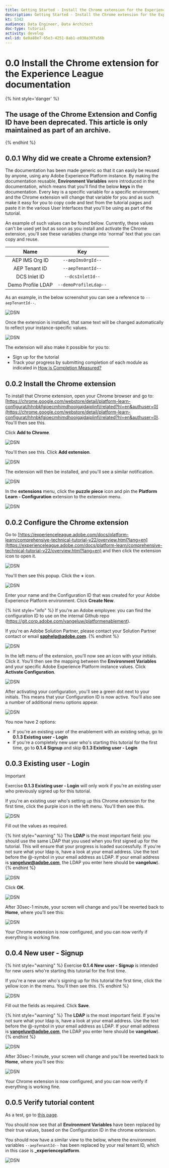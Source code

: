 ```yaml
---
title: Getting Started - Install the Chrome extension for the Experience League documentation
description: Getting Started - Install the Chrome extension for the Experience League documentation
kt: 5342
audience: Data Engineer, Data Architect
doc-type: tutorial
activity: develop
exl-id: 6e0a88e7-65e3-4251-8ab1-e030a397a56b
---
```

# 0.0 Install the Chrome extension for the Experience League documentation

{% hint style='danger' %}
## The usage of the Chrome Extension and Config ID have been deprecated. This article is only maintained as part of an archive.
{% endhint %}

## 0.0.1 Why did we create a Chrome extension?

The documentation has been made generic so that it can easily be reused by anyone, using any Adobe Experience Platform instance. 
By making the documentation reusable, **Environment Variables** were introduced in the documentation, which means that you'll find the below **keys** in the documentation. Every key is a specific variable for a specific environment, and the Chrome extension will change that variable for you and as such make it easy for you to copy code and text from the tutorial pages and paste it in the various User Interfaces that you'll be using as part of the tutorial.

An example of such values can be found below. Currently, these values can't be used yet but as soon as you install and activate the Chrome extension, you'll see these variables change into 'normal' text that you can copy and reuse.

| Name     | Key | 
|:-------------:| :---------------:|
| AEP IMS Org ID         | `--aepImsOrgId--` |
| AEP Tenant ID         | `--aepTenantId--` |
| DCS Inlet ID         | `--dcsInletId--` | 
| Demo Profile LDAP        | `--demoProfileLdap--` | 

As an example, in the below screenshot you can see a reference to `--aepTenantId--`.

![DSN](../images/mod7before.png)

Once the extension is installed, that same text will be changed automatically to reflect your instance-specific values.

![DSN](../images/mod7.png)

The extension will also make it possible for you to:

- Sign up for the tutorial
- Track your progress by submitting completion of each module as indicated in [How is Completion Measured?](./completion.md)

## 0.0.2 Install the Chrome extension

To install that Chrome extension, open your Chrome browser and go to: [https://chrome.google.com/webstore/detail/platform-learn-configurat/hhnbkfgioecmhimdhooigajdajplinfi/related?hl=en&authuser=0](https://chrome.google.com/webstore/detail/platform-learn-configurat/hhnbkfgioecmhimdhooigajdajplinfi/related?hl=en&authuser=0). You'll then see this. 

Click **Add to Chrome**. 

![DSN](../images/c2.png)

You'll then see this. Click **Add extension**.

![DSN](../images/c3.png)

The extension will then be installed, and you'll see a similar notification.

![DSN](../images/c4.png)

In the **extensions** menu, click the **puzzle piece** icon and pin the **Platform Learn - Configuration** extension to the extension menu.

![DSN](../images/c6.png)

## 0.0.2 Configure the Chrome extension

Go to [https://experienceleague.adobe.com/docs/platform-learn/comprehensive-technical-tutorial-v22/overview.html?lang=en](https://experienceleague.adobe.com/docs/platform-learn/comprehensive-technical-tutorial-v22/overview.html?lang=en) and then click the extension icon to open it.

![DSN](../images/tuthome.png)

You'll then see this popup. Click the **+** icon.

![DSN](../images/c7.png)

Enter your name and the Configuration ID that was created for your Adobe Experience Platform environment. Click **Create New**.

{% hint style="info" %}
If you're an Adobe employee: you can find the configuration ID to use on the internal Github repo (https://git.corp.adobe.com/vangeluw/platformenablement).

If you're an Adobe Solution Partner, please contact your Solution Partner contact or email **spphelp@adobe.com**.
{% endhint %}

![DSN](../images/c8.png)

In the left menu of the extension, you'll now see an icon with your initials. Click it. You'll then see the mapping between the **Environment Variables** and your specific Adobe Experience Platform instance values. Click **Activate Configuration**.

![DSN](../images/c9.png)

After activating your configuration, you'll see a green dot next to your initials. This means that your Configuration ID is now active. You'll also see a number of additional menu options appear.

![DSN](../images/c10.png)

You now have 2 options:

- If you're an existing user of the enablement with an existing setup, go to **0.1.3 Existing user - Login** 
- If you're a completely new user who's starting this tutorial for the first time, go to **0.1.4 Signup** and skip **0.1.3 Existing user - Login**

## 0.0.3 Existing user - Login

>[!IMPORTANT]
>
>Exercise **0.1.3 Existing user - Login** will only work if you're an existing user who previously signed up for this tutorial.

If you're an existing user who's setting up this Chrome extension for the first time, click the purple icon in the left menu. You'll then see this.

![DSN](../images/chromeret1.png)

Fill out the values as required. 

{% hint style="warning" %}
The **LDAP** is the most important field: you should use the same LDAP that you used when you first signed up for the tutorial. This will ensure that your progress is loaded successfully. If you're not sure what your ldap is, have a look at your email address. Use the text before the @-symbol in your email address as LDAP. If your email address is **vangeluw@adobe.com**, the LDAP you enter here should be **vangeluw**).
{% endhint %}

![DSN](../images/chromeret2.png)

Click **OK**.

![DSN](../images/chromeret3.png)

After 30sec-1 minute, your screen will change and you'll be reverted back to **Home**, where you'll see this:

![DSN](../images/chromeret4.png)

Your Chrome extension is now configured, and you can now verify if everything is working fine.

## 0.0.4 New user - Signup


{% hint style="warning" %}
Exercise **0.1.4 New user - Signup** is intended for new users who're starting this tutorial for the first time.

If you're a new user who's signing up for this tutorial the first time, click the yellow icon in the menu. You'll then see this.
{% endhint %}

![DSN](../images/c11.png)

Fill out the fields as required. Click **Save**.


{% hint style="warning" %}
The **LDAP** is the most important field. If you're not sure what your ldap is, have a look at your email address. Use the text before the @-symbol in your email address as LDAP. If your email address is **vangeluw@adobe.com**, the LDAP you enter here should be **vangeluw**).
{% endhint %}

![DSN](../images/chrome1.png)

After 30sec-1 minute, your screen will change and you'll be reverted back to **Home**, where you'll see this:

![DSN](../images/chrome2.png)

Your Chrome extension is now configured, and you can now verify if everything is working fine.

## 0.0.5 Verify tutorial content

As a test, go to [this page](https://experienceleague.adobe.com/docs/platform-learn/comprehensive-technical-tutorial-v22/module4/ex3.html?lang=en).

You should now see that all **Environment Variables** have been replaced by their true values, based on the Configuration ID in the chrome extension.

You should now have a similar view to the below, where the environment variables `--aepTenantId--` has been replaced by your real tenant ID, which in this case is **_experienceplatform**. 

![DSN](../images/c12.png)
